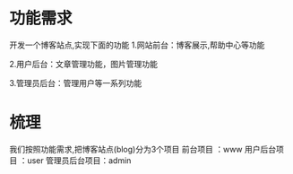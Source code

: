 # 功能需求
开发一个博客站点,实现下面的功能
1.网站前台：博客展示,帮助中心等功能

2.用户后台：文章管理功能，图片管理功能

3.管理员后台：管理用户等一系列功能


# 梳理
我们按照功能需求,把博客站点(blog)分为3个项目
前台项目     ：www
用户后台项目  ：user
管理员后台项目：admin
